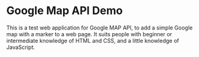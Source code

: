 <h1>Google Map API Demo</h1>
<p>This is a test web application for Google MAP API, to add a simple Google map with a marker to a web page. It suits people with beginner or intermediate knowledge of HTML and CSS, and a little knowledge of JavaScript. </p>
